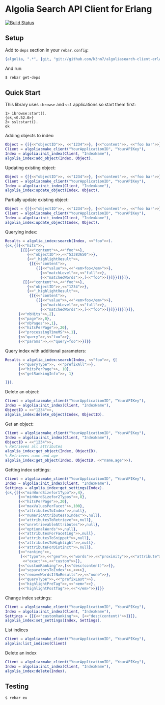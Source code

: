 # Algolia Search API Client for Erlang

[![Build Status](https://travis-ci.org/k3nn7/algoliasearch-client-erlang.svg)](https://travis-ci.org/k3nn7/algoliasearch-client-erlang)

Setup
-----

Add to `deps` section in your `rebar.config`:
```erlang
{algolia, ".*", {git, "git://github.com/k3nn7/algoliasearch-client-erlang.git", "017332f00e4471adb5b3d5b4e064d2513e15bf02"}}
```

And run:
```bash
$ rebar get-deps
```

Quick Start
-----------
This library uses `ibrowse` and `ssl` applications so start them first:
```
1> ibrowse:start().
{ok,<0.52.0>}
2> ssl:start().
ok
```

Adding objects to index:

```erlang
Object = {[{<<"objectID">>, <<"1234">>}, {<<"content">>, <<"foo bar">>}]},
Client = algolia:make_client("YourApplicationID", "YourAPIKey"),
Index = algolia:init_index(Client, "IndexName"),
algolia_index:add_object(Index, Object).
```

Updating existing object:
```erlang
Object = {[{<<"objectID">>, <<"1234">>}, {<<"content">>, <<"foo bar">>}]},
Client = algolia:make_client("YourApplicationID", "YourAPIKey"),
Index = algolia:init_index(Client, "IndexName"),
algolia_index:update_object(Index, Object).
```

Partially update existing object:
```erlang
Object = {[{<<"objectID">>, <<"1234">>}, {<<"content">>, <<"foo bar">>}]},
Client = algolia:make_client("YourApplicationID", "YourAPIKey"),
Index = algolia:init_index(Client, "IndexName"),
algolia_index:update_object(Index, Object).
```

Querying index:

```erlang
Results = algolia_index:search(Index, <<"foo">>).
{ok,{[{<<"hits">>,
       [{[{<<"content">>,<<"foo">>},
          {<<"objectID">>,<<"53383650">>},
          {<<"_highlightResult">>,
           {[{<<"content">>,
              {[{<<"value">>,<<"<em>foo</em>">>},
                {<<"matchLevel">>,<<"full">>},
                {<<"matchedWords">>,[<<"foo">>]}]}}]}}]},
        {[{<<"content">>,<<"foo">>},
          {<<"objectID">>,<<"1234">>},
          {<<"_highlightResult">>,
           {[{<<"content">>,
              {[{<<"value">>,<<"<em>foo</em>">>},
                {<<"matchLevel">>,<<"full">>},
                {<<"matchedWords">>,[<<"foo">>]}]}}]}}]}]},
      {<<"nbHits">>,2},
      {<<"page">>,0},
      {<<"nbPages">>,1},
      {<<"hitsPerPage">>,20},
      {<<"processingTimeMS">>,1},
      {<<"query">>,<<"foo">>},
      {<<"params">>,<<"query=foo">>}]}}
```

Query index with additional parameters:
```erlang
Results = algolia_index:search(Index, <<"foo">>, {[
      {<<"queryType">>, <<"prefixAll">>},
      {<<"hitsPerPage">>, 10},
      {<<"getRankingInfo">>, 1}

]}).
```

Delete an object:
```erlang
Client = algolia:make_client("YourApplicationID", "YourAPIKey"),
Index = algolia:init_index(Client, "IndexName"),
ObjectID = <<"1234">>,
algolia_index:delete_object(Index, ObjectID).
```

Get an object:
```erlang
Client = algolia:make_client("YourApplicationID", "YourAPIKey"),
Index = algolia:init_index(Client, "IndexName"),
ObjectID = <<"1234">>,
% Retrieves all attributes
algolia_index:get_object(Index, ObjectID).
% Retrieves name and age
algolia_index:get_object(Index, ObjectID, <<"name,age">>).
```

Getting index settings:
```erlang
Client = algolia:make_client("YourApplicationID", "YourAPIKey"),
Index = algolia:init_index(Client, "IndexName"),
Settings = algolia_index:get_settings(Index).
{ok,{[{<<"minWordSizefor1Typo">>,4},
      {<<"minWordSizefor2Typos">>,8},
      {<<"hitsPerPage">>,20},
      {<<"maxValuesPerFacet">>,100},
      {<<"attributesToIndex">>,null},
      {<<"numericAttributesToIndex">>,null},
      {<<"attributesToRetrieve">>,null},
      {<<"unretrievableAttributes">>,null},
      {<<"optionalWords">>,null},
      {<<"attributesForFaceting">>,null},
      {<<"attributesToSnippet">>,null},
      {<<"attributesToHighlight">>,null},
      {<<"attributeForDistinct">>,null},
      {<<"ranking">>,
       [<<"typo">>,<<"geo">>,<<"words">>,<<"proximity">>,<<"attribute">>,
        <<"exact">>,<<"custom">>]},
      {<<"customRanking">>,[<<"desc(content)">>]},
      {<<"separatorsToIndex">>,<<>>},
      {<<"removeWordsIfNoResults">>,<<"none">>},
      {<<"queryType">>,<<"prefixLast">>},
      {<<"highlightPreTag">>,<<"<em>">>},
      {<<"highlightPostTag">>,<<"</em>">>}]}}
```

Change index settings:
```erlang
Client = algolia:make_client("YourApplicationID", "YourAPIKey"),
Index = algolia:init_index(Client, "IndexName"),
Settings = {[{<<"customRanking">>, [<<"desc(content)">>]}]},
algolia_index:set_settings(Index, Settings).
```

List indices
```erlang
Client = algolia:make_client("YourApplicationID", "YourAPIKey"),
algolia:list_indices(Client)
```

Delete an index
```erlang
Client = algolia:make_client("YourApplicationID", "YourAPIKey"),
Index = algolia:init_index(Client, "IndexName"),
algolia_index:delete(Index).
```

Testing
-------
```bash
$ rebar eu
```
